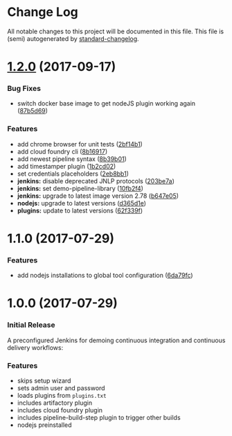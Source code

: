 # Change Log

All notable changes to this project will be documented in this file. This file is (semi) autogenerated by [standard-changelog](https://github.com/conventional-changelog/conventional-changelog/tree/master/packages/standard-changelog).

<a name="1.2.0"></a>
# [1.2.0](https://github.com/allianz-de/cidemo-jenkins/compare/v1.1.0...v1.2.0) (2017-09-17)


### Bug Fixes

* switch docker base image to get nodeJS plugin working again ([87b5d69](https://github.com/allianz-de/cidemo-jenkins/commit/87b5d69))


### Features

* add chrome browser for unit tests ([2bf14b1](https://github.com/allianz-de/cidemo-jenkins/commit/2bf14b1))
* add cloud foundry cli ([8b16917](https://github.com/allianz-de/cidemo-jenkins/commit/8b16917))
* add newest pipeline syntax ([8b39b01](https://github.com/allianz-de/cidemo-jenkins/commit/8b39b01))
* add timestamper plugin ([1b2cd02](https://github.com/allianz-de/cidemo-jenkins/commit/1b2cd02))
* set credentials placeholders ([2eb8bb1](https://github.com/allianz-de/cidemo-jenkins/commit/2eb8bb1))
* **jenkins:** disable deprecated JNLP protocols ([203be7a](https://github.com/allianz-de/cidemo-jenkins/commit/203be7a))
* **jenkins:** set demo-pipeline-library ([10fb2f4](https://github.com/allianz-de/cidemo-jenkins/commit/10fb2f4))
* **jenkins:** upgrade to latest image version 2.78 ([b647e05](https://github.com/allianz-de/cidemo-jenkins/commit/b647e05))
* **nodejs:** upgrade to latest versions ([d365d1e](https://github.com/allianz-de/cidemo-jenkins/commit/d365d1e))
* **plugins:** update to latest versions ([62f339f](https://github.com/allianz-de/cidemo-jenkins/commit/62f339f))


<a name="1.1.0"></a>
# 1.1.0 (2017-07-29)

### Features

* add nodejs installations to global tool configuration ([6da79fc](https://github.com/allianz-de/cidemo-jenkins/commit/6da79fc))

<a name="1.0.0"></a>
# 1.0.0 (2017-07-29)

### Initial Release

A preconfigured Jenkins for demoing continuous integration and continuous delivery workflows:

### Features

* skips setup wizard
* sets admin user and password
* loads plugins from `plugins.txt`
* includes artifactory plugin
* includes cloud foundry plugin
* includes pipeline-build-step plugin to trigger other builds
* nodejs preinstalled

